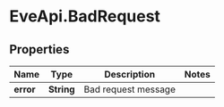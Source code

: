 # EveApi.BadRequest

## Properties
Name | Type | Description | Notes
------------ | ------------- | ------------- | -------------
**error** | **String** | Bad request message | 


